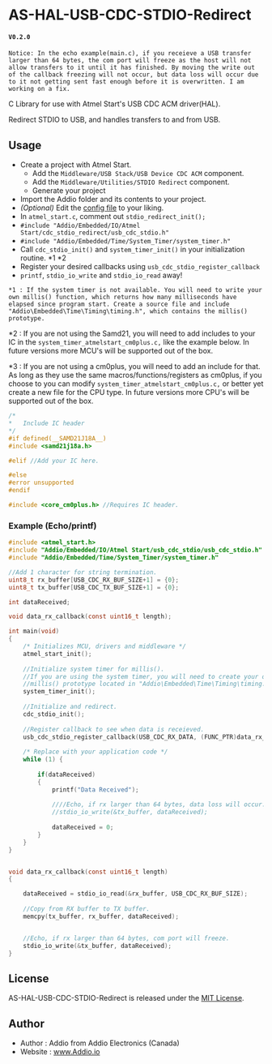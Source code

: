 # AS-HAL-USB-CDC-STDIO-Redirect
#### `V0.2.0`

`Notice: In the echo example(main.c), if you receieve a USB transfer larger than 64 bytes, the com port will freeze as the host will not allow transfers to it until it has finished. By moving the write out of the callback freezing will not occur, but data loss will occur due to it not getting sent fast enough before it is overwritten. I am working on a fix.`

C Library for use with Atmel Start's USB CDC ACM driver(HAL). 

Redirect STDIO to USB, and handles transfers to and from USB.



## Usage

- Create a project with Atmel Start.
  - Add the `Middleware/USB Stack/USB Device CDC ACM` component.
  - Add the `Middleware/Utilities/STDIO Redirect` component.
  - Generate your project
- Import the Addio folder and its contents to your project.
- _(Optional)_ Edit the [config file](https://github.com/AddioElectronics/AS-HAL-USB-CDC-STDIO-Redirect/blob/master/Addio/Embedded/IO/Atmel%20Start/usb_cdc_stdio/usb_cdc_stdio_config.h) to your liking.
- In `atmel_start.c`, comment out `stdio_redirect_init();`
- `#include "Addio/Embedded/IO/Atmel Start/cdc_stdio_redirect/usb_cdc_stdio.h"`
- `#include "Addio/Embedded/Time/System_Timer/system_timer.h"`
- Call `cdc_stdio_init()` and `system_timer_init()` in your initialization routine. *1 *2
- Register your desired callbacks using `usb_cdc_stdio_register_callback`
- `printf`, `stdio_io_write` and `stdio_io_read`  away!

`*1 : If the system timer is not available. You will need to write your own millis() function, which returns how many milliseconds have elapsed since program start.
Create a source file and include "Addio\Embedded\Time\Timing\timing.h", which contains the millis() prototype.`

*2 : If you are not using the Samd21, you will need to add includes to your IC in the `system_timer_atmelstart_cm0plus.c,` like the example below. In future versions more MCU's will be supported out of the box.

*3 : If you are not using a cm0plus, you will need to add an include for that. As long as they use the same macros/functions/registers as cm0plus, if you choose to you can modify `system_timer_atmelstart_cm0plus.c,` or better yet create a new file for the CPU type.  In future versions more CPU's will be supported out of the box.

``` C
/*
*	Include IC header
*/
#if defined(__SAMD21J18A__)
#include <samd21j18a.h>

#elif //Add your IC here.

#else
#error unsupported
#endif

#include <core_cm0plus.h> //Requires IC header.
```

### Example (Echo/printf)

``` C
#include <atmel_start.h>
#include "Addio/Embedded/IO/Atmel Start/usb_cdc_stdio/usb_cdc_stdio.h"
#include "Addio/Embedded/Time/System_Timer/system_timer.h"

//Add 1 character for string termination.
uint8_t rx_buffer[USB_CDC_RX_BUF_SIZE+1] = {0};
uint8_t tx_buffer[USB_CDC_TX_BUF_SIZE+1] = {0};

int dataReceived;

void data_rx_callback(const uint16_t length);

int main(void)
{
	/* Initializes MCU, drivers and middleware */
	atmel_start_init();
	
	//Initialize system timer for millis().
	//If you are using the system timer, you will need to create your own millis() function.
	//millis() prototype located in "Addio\Embedded\Time\Timing\timing.h"
	system_timer_init();
	
	//Initialize and redirect.
	cdc_stdio_init();
	
	//Register callback to see when data is receieved.
	usb_cdc_stdio_register_callback(USB_CDC_RX_DATA, (FUNC_PTR)data_rx_callback);	
	
	/* Replace with your application code */
	while (1) {
		
		if(dataReceived)
		{
			printf("Data Received");
			
			////Echo, if rx larger than 64 bytes, data loss will occur.
			//stdio_io_write(&tx_buffer, dataReceived);
			
			dataReceived = 0;
		}
	}
}


void data_rx_callback(const uint16_t length)
{

	dataReceived = stdio_io_read(&rx_buffer, USB_CDC_RX_BUF_SIZE);
	
	//Copy from RX buffer to TX buffer.
	memcpy(tx_buffer, rx_buffer, dataReceived);


	//Echo, if rx larger than 64 bytes, com port will freeze.
	stdio_io_write(&tx_buffer, dataReceived);
}
```

## License

AS-HAL-USB-CDC-STDIO-Redirect is released under the [MIT License](http://www.opensource.org/licenses/MIT).

## Author

- Author : Addio from Addio Electronics (Canada)
- Website : www.Addio.io
